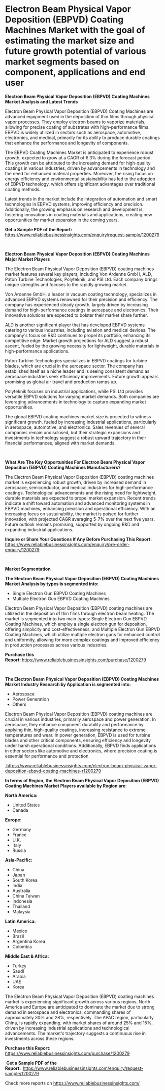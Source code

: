 <p><h1>Electron Beam Physical Vapor Deposition (EBPVD) Coating Machines Market with the goal of estimating the market size and future growth potential of various market segments based on component, applications and end user</h1></p><p><strong>Electron Beam Physical Vapor Deposition (EBPVD) Coating Machines Market Analysis and Latest Trends</strong></p>
<p><p>Electron Beam Physical Vapor Deposition (EBPVD) Coating Machines are advanced equipment used in the deposition of thin films through physical vapor processes. They employ electron beams to vaporize materials, allowing for precise coating of substrates with high-performance films. EBPVD is widely utilized in sectors such as aerospace, automotive, electronics, and medical, primarily for its ability to produce durable coatings that enhance the performance and longevity of components.</p><p>The EBPVD Coating Machines Market is anticipated to experience robust growth, expected to grow at a CAGR of 6.3% during the forecast period. This growth can be attributed to the increasing demand for high-quality coatings in various industries, driven by advancements in technology and the need for enhanced material properties. Moreover, the rising focus on energy efficiency and environmental sustainability has led to the adoption of EBPVD technology, which offers significant advantages over traditional coating methods.</p><p>Latest trends in the market include the integration of automation and smart technologies in EBPVD systems, improving efficiency and precision. Additionally, the growing emphasis on research and development is fostering innovations in coating materials and applications, creating new opportunities for market expansion in the coming years.</p></p>
<p><strong>Get a Sample PDF of the Report:&nbsp;</strong> <a href="https://www.reliablebusinessinsights.com/enquiry/request-sample/1200279?utm_campaign=2220&utm_medium=2&utm_source=Github&utm_content=ia&utm_term=12022025&utm_id=electron-beam-physical-vapor-deposition-ebpvd-coating-machines">https://www.reliablebusinessinsights.com/enquiry/request-sample/1200279</a></p>
<p>&nbsp;</p>
<p><strong>Electron Beam Physical Vapor Deposition (EBPVD) Coating Machines Major Market Players</strong></p>
<p><p>The Electron Beam Physical Vapor Deposition (EBPVD) coating machines market features several key players, including Von Ardenne GmbH, ALD, Paton Turbine Technologies, Polyteknik, and PSI Ltd. Each company brings unique strengths and focuses to the rapidly growing market.</p><p>Von Ardenne GmbH, a leader in vacuum coating technology, specializes in advanced EBPVD systems renowned for their precision and efficiency. The company has experienced steady growth, largely driven by increasing demand for high-performance coatings in aerospace and electronics. Their innovative solutions are expected to bolster their market share further.</p><p>ALD is another significant player that has developed EBPVD systems catering to various industries, including aviation and medical devices. The company's focus on R&D continues to propel its portfolio, enhancing its competitive edge. Market growth projections for ALD suggest a robust ascent, fueled by the growing necessity for lightweight, durable materials in high-performance applications.</p><p>Paton Turbine Technologies specializes in EBPVD coatings for turbine blades, which are crucial in the aerospace sector. The company has established itself as a niche leader and is seeing consistent demand as aerospace industries seek efficiency improvements. Future growth appears promising as global air travel and production ramps up.</p><p>Polyteknik focuses on industrial applications, while PSI Ltd provides versatile EBPVD solutions for varying market demands. Both companies are leveraging advancements in technology to capture expanding market opportunities.</p><p>The global EBPVD coating machines market size is projected to witness significant growth, fueled by increasing industrial applications, particularly in aerospace, automotive, and electronics. Sales revenues of several companies remain undisclosed, but their strategic expansions and investments in technology suggest a robust upward trajectory in their financial performances, aligned with market demands.</p></p>
<p>&nbsp;</p>
<p><strong>What Are The Key Opportunities For Electron Beam Physical Vapor Deposition (EBPVD) Coating Machines Manufacturers?</strong></p>
<p><p>The Electron Beam Physical Vapor Deposition (EBPVD) coating machines market is experiencing robust growth, driven by increased demand in aerospace, semiconductor, and medical industries for high-performance coatings. Technological advancements and the rising need for lightweight, durable materials are expected to propel market expansion. Recent trends indicate a shift toward automation and advanced monitoring systems in EBPVD machines, enhancing precision and operational efficiency. With an increasing focus on sustainability, the market is poised for further innovation, with projected CAGR averaging 5-7% over the next five years. Future outlook remains promising, supported by ongoing R&D and expanding industrial applications.</p></p>
<p><strong>Inquire or Share Your Questions If Any Before Purchasing This Report:</strong> <a href="https://www.reliablebusinessinsights.com/enquiry/pre-order-enquiry/1200279?utm_campaign=2220&utm_medium=2&utm_source=Github&utm_content=ia&utm_term=12022025&utm_id=electron-beam-physical-vapor-deposition-ebpvd-coating-machines">https://www.reliablebusinessinsights.com/enquiry/pre-order-enquiry/1200279</a></p>
<p>&nbsp;</p>
<p><strong>Market Segmentation</strong></p>
<p><strong>The Electron Beam Physical Vapor Deposition (EBPVD) Coating Machines Market Analysis by types is segmented into:</strong></p>
<p><ul><li>Single Electron Gun EBPVD Coating Machines</li><li>Multiple Electron Gun EBPVD Coating Machines</li></ul></p>
<p><p>Electron Beam Physical Vapor Deposition (EBPVD) coating machines are utilized in the deposition of thin films through electron beam heating. The market is segmented into two main types: Single Electron Gun EBPVD Coating Machines, which employ a single electron gun for deposition, offering simplicity and cost-effectiveness; and Multiple Electron Gun EBPVD Coating Machines, which utilize multiple electron guns for enhanced control and uniformity, allowing for more complex coatings and improved efficiency in production processes across various industries.</p></p>
<p><strong>Purchase this Report:&nbsp;</strong><a href="https://www.reliablebusinessinsights.com/purchase/1200279?utm_campaign=2220&utm_medium=2&utm_source=Github&utm_content=ia&utm_term=12022025&utm_id=electron-beam-physical-vapor-deposition-ebpvd-coating-machines">https://www.reliablebusinessinsights.com/purchase/1200279</a></p>
<p>&nbsp;</p>
<p><strong>The Electron Beam Physical Vapor Deposition (EBPVD) Coating Machines Market Industry Research by Application is segmented into:</strong></p>
<p><ul><li>Aerospace</li><li>Power Generation</li><li>Others</li></ul></p>
<p><p>Electron Beam Physical Vapor Deposition (EBPVD) coating machines are crucial in various industries, primarily aerospace and power generation. In aerospace, they enhance component durability and performance by applying thin, high-quality coatings, increasing resistance to extreme temperatures and wear. In power generation, EBPVD is used for turbine blades and other critical components, ensuring efficiency and longevity under harsh operational conditions. Additionally, EBPVD finds applications in other sectors like automotive and electronics, where precision coating is essential for performance and protection.</p></p>
<p><a href="https://www.reliablebusinessinsights.com/electron-beam-physical-vapor-deposition-ebpvd-coating-machines-r1200279?utm_campaign=2220&utm_medium=2&utm_source=Github&utm_content=ia&utm_term=12022025&utm_id=electron-beam-physical-vapor-deposition-ebpvd-coating-machines">&nbsp;https://www.reliablebusinessinsights.com/electron-beam-physical-vapor-deposition-ebpvd-coating-machines-r1200279</a></p>
<p><strong>In terms of Region, the Electron Beam Physical Vapor Deposition (EBPVD) Coating Machines Market Players available by Region are:</strong></p>
<p>
    <p> <strong> North America: </strong>
        <ul>
            <li>United States</li>
            <li>Canada</li>
        </ul>
        </p> 
    <p> <strong> Europe: </strong>
        <ul>
            <li>Germany</li>
            <li>France</li>
            <li>U.K.</li>
            <li>Italy</li>
            <li>Russia</li>
        </ul>
        </p> 
    <p> <strong> Asia-Pacific: </strong>
        <ul>
            <li>China</li>
            <li>Japan</li>
            <li>South Korea</li>
            <li>India</li>
            <li>Australia</li>
            <li>China Taiwan</li>
            <li>Indonesia</li>
            <li>Thailand</li>
            <li>Malaysia</li>
        </ul>
        </p> 
    <p> <strong> Latin America: </strong>
        <ul>
            <li>Mexico</li>
            <li>Brazil</li>
            <li>Argentina Korea</li>
            <li>Colombia</li>
        </ul>
        </p> 
    <p> <strong> Middle East & Africa: </strong>
        <ul>
            <li>Turkey</li>
            <li>Saudi</li>
            <li>Arabia</li>
            <li>UAE</li>
            <li>Korea</li>
        </ul>
    </p>
    </p>
<p><p>The Electron Beam Physical Vapor Deposition (EBPVD) coating machines market is experiencing significant growth across various regions. North America and Europe are anticipated to dominate the market due to strong demand in aerospace and electronics, commanding shares of approximately 30% and 28%, respectively. The APAC region, particularly China, is rapidly expanding, with market shares of around 25% and 15%, driven by increasing industrial applications and technological advancements. The market's trajectory suggests a continuous rise in investments across these regions.</p></p>
<p><strong>Purchase this Report: </strong><a href="https://www.reliablebusinessinsights.com/purchase/1200279?utm_campaign=2220&utm_medium=2&utm_source=Github&utm_content=ia&utm_term=12022025&utm_id=electron-beam-physical-vapor-deposition-ebpvd-coating-machines">https://www.reliablebusinessinsights.com/purchase/1200279</a></p>
<p>&nbsp;<strong>Get a Sample PDF of the Report:&nbsp;&nbsp;</strong><a href="https://www.reliablebusinessinsights.com/enquiry/request-sample/1200279?utm_campaign=2220&utm_medium=2&utm_source=Github&utm_content=ia&utm_term=12022025&utm_id=electron-beam-physical-vapor-deposition-ebpvd-coating-machines">https://www.reliablebusinessinsights.com/enquiry/request-sample/1200279</a></p>
<p><strong></strong></p>
<p>Check more reports on <a href="https://www.reliablebusinessinsights.com/?utm_campaign=2220&utm_medium=2&utm_source=Github&utm_content=ia&utm_term=12022025&utm_id=electron-beam-physical-vapor-deposition-ebpvd-coating-machines">https://www.reliablebusinessinsights.com/</a></p>